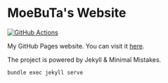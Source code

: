 # MoeBuTa's Website

[![GitHub Actions](https://github.com/MoeBuTa/moebuta.github.io/actions/workflows/jekyll.yml/badge.svg)](https://github.com/MoeBuTa/moebuta.github.io/actions)

My GitHub Pages website. You can visit it [here][moebuta].

The project is powered by Jekyll & Minimal Mistakes. 

[moebuta]: https://moebuta.github.io/


```bash
bundle exec jekyll serve
```

